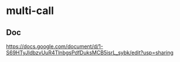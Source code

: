 # multi-call
## Doc
https://docs.google.com/document/d/1-S69HTyJIdbzvUuR4TlnbgsPdfDuksMCB5isrL_sybk/edit?usp=sharing
